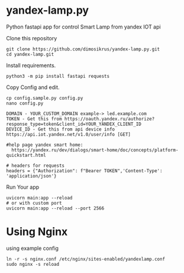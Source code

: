 # yandex-lamp.py
Python fastapi app for control Smart Lamp from yandex IOT api

Clone this repository
```
git clone https://github.com/dimosikrus/yandex-lamp.py.git
cd yandex-lamp.git
```

Install requirements.
```
python3 -m pip install fastapi requests
```

Copy Config and edit.
```
cp config.sample.py config.py
nano config.py

DOMAIN - YOUR_CUSTOM_DOMAIN example-> led.example.com
TOKEN - Get this from https://oauth.yandex.ru/authorize?response_type=token&client_id=YOUR_YANDEX_CLIENT_ID
DEVICE_ID - Get this from api device info https://api.iot.yandex.net/v1.0/user/info [GET]

#help page yandex smart home:
  https://yandex.ru/dev/dialogs/smart-home/doc/concepts/platform-quickstart.html

# headers for requests
headers = {"Authorization": f"Bearer TOKEN",'Content-Type': 'application/json'}
```

Run Your app
```
uvicorn main:app --reload
# or with custom port
uvicorn main:app --reload --port 2566
```

# Using Nginx
using example config
```
ln -r -s nginx.conf /etc/nginx/sites-enabled/yandexlamp.conf
sudo nginx -s reload
```
